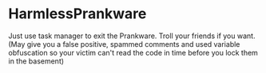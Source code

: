 # HarmlessPrankware
Just use task manager to exit the Prankware. Troll your friends if you want.
(May give you a false positive, spammed comments and used variable obfuscation so your victim can't read the code in time before you lock them in the basement)
